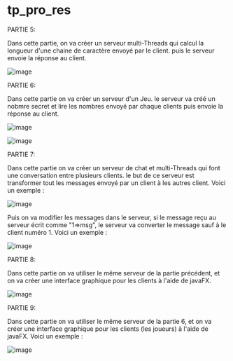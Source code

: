 # tp_pro_res

PARTIE 5:

Dans cette partie, on va créer un serveur multi-Threads qui calcul la longueur d'une chaine de caractère envoyé par le client.
puis le serveur envoie la réponse au client.

![image](https://user-images.githubusercontent.com/61559275/159786349-71e684e0-1e26-4bc5-b0e6-f3d0d27e8952.png)

PARTIE 6:

Dans cette partie on va créer un serveur d'un Jeu.
le serveur va créé un nobmre secret et lire les nombres envoyé par chaque clients
puis envoie la réponse au client.

![image](https://user-images.githubusercontent.com/61559275/159805710-4f0d0d6f-e844-497e-9a62-e61504072b5a.png)

![image](https://user-images.githubusercontent.com/61559275/159805903-6755315e-5bac-4878-a43d-fed275377a4c.png)

PARTIE 7:

Dans cette partie on va créer un serveur de chat et multi-Threads qui font une conversation entre plusieurs clients.
le but de ce serveur est transformer tout les messages envoyé par un client à les autres client.
Voici un exemple : 

![image](https://user-images.githubusercontent.com/61559275/159869771-9985bfe9-e4a7-449b-b822-5ae8f6c31b71.png)

 Puis on va modifier les messages dans le serveur, si le message reçu au serveur écrit comme "1=>msg", le serveur va converter 
 le message sauf à le client numéro 1.
 Voici un exemple :
 
![image](https://user-images.githubusercontent.com/61559275/159870202-6d42ed39-0f2b-4925-9736-5e7852fa2403.png)


PARTIE 8:

Dans cette partie on va utiliser le même serveur de la partie précédent, et on va créer une interface graphique pour les 
clients à l'aide de javaFX.

![image](https://user-images.githubusercontent.com/61559275/159875008-caab0d6c-299d-4bba-a9c5-746db150b6a4.png)


PARTIE 9:

Dans cette partie on va utiliser le même serveur de la partie 6, et on va créer une interface graphique pour les 
clients (les joueurs) à l'aide de javaFX.
Voici un exemple :

![image](https://user-images.githubusercontent.com/61559275/159882165-b8507fed-0784-446d-9ca6-aaccc2232663.png)
